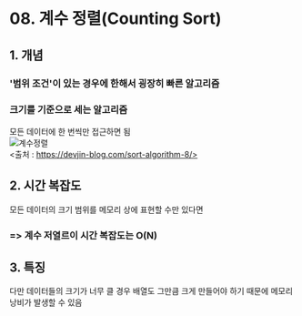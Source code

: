 # 08. 계수 정렬(Counting Sort)

## 1. 개념  
### '범위 조건'이 있는 경우에 한해서 굉장히 빠른 알고리즘  
### 크기를 기준으로 세는 알고리즘  
모든 데이터에 한 번씩만 접근하면 됨  
![계수정렬](https://user-images.githubusercontent.com/31130917/106113633-0ad85000-6192-11eb-9f29-6b97f1c602de.png)  
<출처 : https://devjin-blog.com/sort-algorithm-8/>  

## 2. 시간 복잡도  
모든 데이터의 크기 범위를 메모리 상에 표현할 수만 있다면  
### => 계수 저열르이 시간 복잡도는 O(N)  

## 3. 특징
다만 데이터들의 크기가 너무 클 경우 배열도 그만큼 크게 만들어야 하기 때문에 메모리 낭비가 발생할 수 있음  